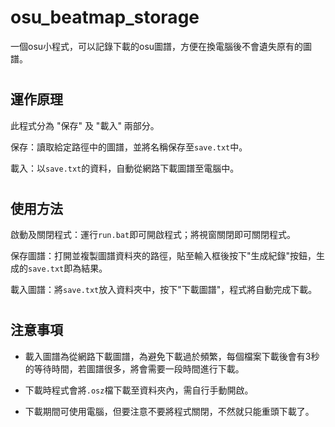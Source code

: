 # osu_beatmap_storage
一個osu小程式，可以記錄下載的osu圖譜，方便在換電腦後不會遺失原有的圖譜。
#
## 運作原理
此程式分為 "保存" 及 "載入" 兩部分。

保存：讀取給定路徑中的圖譜，並將名稱保存至`save.txt`中。

載入：以`save.txt`的資料，自動從網路下載圖譜至電腦中。
#
## 使用方法
啟動及關閉程式：運行`run.bat`即可開啟程式；將視窗關閉即可關閉程式。

保存圖譜：打開並複製圖譜資料夾的路徑，貼至輸入框後按下"生成紀錄"按鈕，生成的`save.txt`即為結果。

載入圖譜：將`save.txt`放入資料夾中，按下"下載圖譜"，程式將自動完成下載。
#
## 注意事項
* 載入圖譜為從網路下載圖譜，為避免下載過於頻繁，每個檔案下載後會有3秒的等待時間，若圖譜很多，將會需要一段時間進行下載。

* 下載時程式會將`.osz`檔下載至資料夾內，需自行手動開啟。

* 下載期間可使用電腦，但要注意不要將程式關閉，不然就只能重頭下載了。
